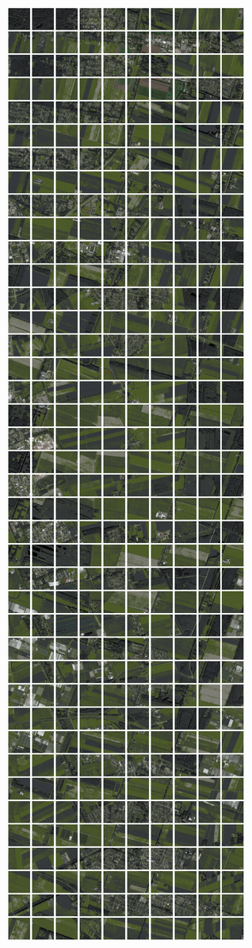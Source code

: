<html>
<div>
<img src="https://github.com/HakkaTjakka/NL_TILE_MAP/blob/main/18/650/-1054/r.6500.-10540.png" height="44" width="44">
<img src="https://github.com/HakkaTjakka/NL_TILE_MAP/blob/main/18/650/-1054/r.6501.-10540.png" height="44" width="44">
<img src="https://github.com/HakkaTjakka/NL_TILE_MAP/blob/main/18/650/-1054/r.6502.-10540.png" height="44" width="44">
<img src="https://github.com/HakkaTjakka/NL_TILE_MAP/blob/main/18/650/-1054/r.6503.-10540.png" height="44" width="44">
<img src="https://github.com/HakkaTjakka/NL_TILE_MAP/blob/main/18/650/-1054/r.6504.-10540.png" height="44" width="44">
<img src="https://github.com/HakkaTjakka/NL_TILE_MAP/blob/main/18/650/-1054/r.6505.-10540.png" height="44" width="44">
<img src="https://github.com/HakkaTjakka/NL_TILE_MAP/blob/main/18/650/-1054/r.6506.-10540.png" height="44" width="44">
<img src="https://github.com/HakkaTjakka/NL_TILE_MAP/blob/main/18/650/-1054/r.6507.-10540.png" height="44" width="44">
<img src="https://github.com/HakkaTjakka/NL_TILE_MAP/blob/main/18/650/-1054/r.6508.-10540.png" height="44" width="44">
<img src="https://github.com/HakkaTjakka/NL_TILE_MAP/blob/main/18/650/-1054/r.6509.-10540.png" height="44" width="44">
<img src="https://github.com/HakkaTjakka/NL_TILE_MAP/blob/main/18/651/-1054/r.6510.-10540.png" height="44" width="44">
<img src="https://github.com/HakkaTjakka/NL_TILE_MAP/blob/main/18/651/-1054/r.6511.-10540.png" height="44" width="44">
<img src="https://github.com/HakkaTjakka/NL_TILE_MAP/blob/main/18/651/-1054/r.6512.-10540.png" height="44" width="44">
<img src="https://github.com/HakkaTjakka/NL_TILE_MAP/blob/main/18/651/-1054/r.6513.-10540.png" height="44" width="44">
<img src="https://github.com/HakkaTjakka/NL_TILE_MAP/blob/main/18/651/-1054/r.6514.-10540.png" height="44" width="44">
<img src="https://github.com/HakkaTjakka/NL_TILE_MAP/blob/main/18/651/-1054/r.6515.-10540.png" height="44" width="44">
<img src="https://github.com/HakkaTjakka/NL_TILE_MAP/blob/main/18/651/-1054/r.6516.-10540.png" height="44" width="44">
<img src="https://github.com/HakkaTjakka/NL_TILE_MAP/blob/main/18/651/-1054/r.6517.-10540.png" height="44" width="44">
<img src="https://github.com/HakkaTjakka/NL_TILE_MAP/blob/main/18/651/-1054/r.6518.-10540.png" height="44" width="44">
<img src="https://github.com/HakkaTjakka/NL_TILE_MAP/blob/main/18/651/-1054/r.6519.-10540.png" height="44" width="44">
<br>
<img src="https://github.com/HakkaTjakka/NL_TILE_MAP/blob/main/18/650/-1054/r.6500.-10539.png" height="44" width="44">
<img src="https://github.com/HakkaTjakka/NL_TILE_MAP/blob/main/18/650/-1054/r.6501.-10539.png" height="44" width="44">
<img src="https://github.com/HakkaTjakka/NL_TILE_MAP/blob/main/18/650/-1054/r.6502.-10539.png" height="44" width="44">
<img src="https://github.com/HakkaTjakka/NL_TILE_MAP/blob/main/18/650/-1054/r.6503.-10539.png" height="44" width="44">
<img src="https://github.com/HakkaTjakka/NL_TILE_MAP/blob/main/18/650/-1054/r.6504.-10539.png" height="44" width="44">
<img src="https://github.com/HakkaTjakka/NL_TILE_MAP/blob/main/18/650/-1054/r.6505.-10539.png" height="44" width="44">
<img src="https://github.com/HakkaTjakka/NL_TILE_MAP/blob/main/18/650/-1054/r.6506.-10539.png" height="44" width="44">
<img src="https://github.com/HakkaTjakka/NL_TILE_MAP/blob/main/18/650/-1054/r.6507.-10539.png" height="44" width="44">
<img src="https://github.com/HakkaTjakka/NL_TILE_MAP/blob/main/18/650/-1054/r.6508.-10539.png" height="44" width="44">
<img src="https://github.com/HakkaTjakka/NL_TILE_MAP/blob/main/18/650/-1054/r.6509.-10539.png" height="44" width="44">
<img src="https://github.com/HakkaTjakka/NL_TILE_MAP/blob/main/18/651/-1054/r.6510.-10539.png" height="44" width="44">
<img src="https://github.com/HakkaTjakka/NL_TILE_MAP/blob/main/18/651/-1054/r.6511.-10539.png" height="44" width="44">
<img src="https://github.com/HakkaTjakka/NL_TILE_MAP/blob/main/18/651/-1054/r.6512.-10539.png" height="44" width="44">
<img src="https://github.com/HakkaTjakka/NL_TILE_MAP/blob/main/18/651/-1054/r.6513.-10539.png" height="44" width="44">
<img src="https://github.com/HakkaTjakka/NL_TILE_MAP/blob/main/18/651/-1054/r.6514.-10539.png" height="44" width="44">
<img src="https://github.com/HakkaTjakka/NL_TILE_MAP/blob/main/18/651/-1054/r.6515.-10539.png" height="44" width="44">
<img src="https://github.com/HakkaTjakka/NL_TILE_MAP/blob/main/18/651/-1054/r.6516.-10539.png" height="44" width="44">
<img src="https://github.com/HakkaTjakka/NL_TILE_MAP/blob/main/18/651/-1054/r.6517.-10539.png" height="44" width="44">
<img src="https://github.com/HakkaTjakka/NL_TILE_MAP/blob/main/18/651/-1054/r.6518.-10539.png" height="44" width="44">
<img src="https://github.com/HakkaTjakka/NL_TILE_MAP/blob/main/18/651/-1054/r.6519.-10539.png" height="44" width="44">
<br>
<img src="https://github.com/HakkaTjakka/NL_TILE_MAP/blob/main/18/650/-1054/r.6500.-10538.png" height="44" width="44">
<img src="https://github.com/HakkaTjakka/NL_TILE_MAP/blob/main/18/650/-1054/r.6501.-10538.png" height="44" width="44">
<img src="https://github.com/HakkaTjakka/NL_TILE_MAP/blob/main/18/650/-1054/r.6502.-10538.png" height="44" width="44">
<img src="https://github.com/HakkaTjakka/NL_TILE_MAP/blob/main/18/650/-1054/r.6503.-10538.png" height="44" width="44">
<img src="https://github.com/HakkaTjakka/NL_TILE_MAP/blob/main/18/650/-1054/r.6504.-10538.png" height="44" width="44">
<img src="https://github.com/HakkaTjakka/NL_TILE_MAP/blob/main/18/650/-1054/r.6505.-10538.png" height="44" width="44">
<img src="https://github.com/HakkaTjakka/NL_TILE_MAP/blob/main/18/650/-1054/r.6506.-10538.png" height="44" width="44">
<img src="https://github.com/HakkaTjakka/NL_TILE_MAP/blob/main/18/650/-1054/r.6507.-10538.png" height="44" width="44">
<img src="https://github.com/HakkaTjakka/NL_TILE_MAP/blob/main/18/650/-1054/r.6508.-10538.png" height="44" width="44">
<img src="https://github.com/HakkaTjakka/NL_TILE_MAP/blob/main/18/650/-1054/r.6509.-10538.png" height="44" width="44">
<img src="https://github.com/HakkaTjakka/NL_TILE_MAP/blob/main/18/651/-1054/r.6510.-10538.png" height="44" width="44">
<img src="https://github.com/HakkaTjakka/NL_TILE_MAP/blob/main/18/651/-1054/r.6511.-10538.png" height="44" width="44">
<img src="https://github.com/HakkaTjakka/NL_TILE_MAP/blob/main/18/651/-1054/r.6512.-10538.png" height="44" width="44">
<img src="https://github.com/HakkaTjakka/NL_TILE_MAP/blob/main/18/651/-1054/r.6513.-10538.png" height="44" width="44">
<img src="https://github.com/HakkaTjakka/NL_TILE_MAP/blob/main/18/651/-1054/r.6514.-10538.png" height="44" width="44">
<img src="https://github.com/HakkaTjakka/NL_TILE_MAP/blob/main/18/651/-1054/r.6515.-10538.png" height="44" width="44">
<img src="https://github.com/HakkaTjakka/NL_TILE_MAP/blob/main/18/651/-1054/r.6516.-10538.png" height="44" width="44">
<img src="https://github.com/HakkaTjakka/NL_TILE_MAP/blob/main/18/651/-1054/r.6517.-10538.png" height="44" width="44">
<img src="https://github.com/HakkaTjakka/NL_TILE_MAP/blob/main/18/651/-1054/r.6518.-10538.png" height="44" width="44">
<img src="https://github.com/HakkaTjakka/NL_TILE_MAP/blob/main/18/651/-1054/r.6519.-10538.png" height="44" width="44">
<br>
<img src="https://github.com/HakkaTjakka/NL_TILE_MAP/blob/main/18/650/-1054/r.6500.-10537.png" height="44" width="44">
<img src="https://github.com/HakkaTjakka/NL_TILE_MAP/blob/main/18/650/-1054/r.6501.-10537.png" height="44" width="44">
<img src="https://github.com/HakkaTjakka/NL_TILE_MAP/blob/main/18/650/-1054/r.6502.-10537.png" height="44" width="44">
<img src="https://github.com/HakkaTjakka/NL_TILE_MAP/blob/main/18/650/-1054/r.6503.-10537.png" height="44" width="44">
<img src="https://github.com/HakkaTjakka/NL_TILE_MAP/blob/main/18/650/-1054/r.6504.-10537.png" height="44" width="44">
<img src="https://github.com/HakkaTjakka/NL_TILE_MAP/blob/main/18/650/-1054/r.6505.-10537.png" height="44" width="44">
<img src="https://github.com/HakkaTjakka/NL_TILE_MAP/blob/main/18/650/-1054/r.6506.-10537.png" height="44" width="44">
<img src="https://github.com/HakkaTjakka/NL_TILE_MAP/blob/main/18/650/-1054/r.6507.-10537.png" height="44" width="44">
<img src="https://github.com/HakkaTjakka/NL_TILE_MAP/blob/main/18/650/-1054/r.6508.-10537.png" height="44" width="44">
<img src="https://github.com/HakkaTjakka/NL_TILE_MAP/blob/main/18/650/-1054/r.6509.-10537.png" height="44" width="44">
<img src="https://github.com/HakkaTjakka/NL_TILE_MAP/blob/main/18/651/-1054/r.6510.-10537.png" height="44" width="44">
<img src="https://github.com/HakkaTjakka/NL_TILE_MAP/blob/main/18/651/-1054/r.6511.-10537.png" height="44" width="44">
<img src="https://github.com/HakkaTjakka/NL_TILE_MAP/blob/main/18/651/-1054/r.6512.-10537.png" height="44" width="44">
<img src="https://github.com/HakkaTjakka/NL_TILE_MAP/blob/main/18/651/-1054/r.6513.-10537.png" height="44" width="44">
<img src="https://github.com/HakkaTjakka/NL_TILE_MAP/blob/main/18/651/-1054/r.6514.-10537.png" height="44" width="44">
<img src="https://github.com/HakkaTjakka/NL_TILE_MAP/blob/main/18/651/-1054/r.6515.-10537.png" height="44" width="44">
<img src="https://github.com/HakkaTjakka/NL_TILE_MAP/blob/main/18/651/-1054/r.6516.-10537.png" height="44" width="44">
<img src="https://github.com/HakkaTjakka/NL_TILE_MAP/blob/main/18/651/-1054/r.6517.-10537.png" height="44" width="44">
<img src="https://github.com/HakkaTjakka/NL_TILE_MAP/blob/main/18/651/-1054/r.6518.-10537.png" height="44" width="44">
<img src="https://github.com/HakkaTjakka/NL_TILE_MAP/blob/main/18/651/-1054/r.6519.-10537.png" height="44" width="44">
<br>
<img src="https://github.com/HakkaTjakka/NL_TILE_MAP/blob/main/18/650/-1054/r.6500.-10536.png" height="44" width="44">
<img src="https://github.com/HakkaTjakka/NL_TILE_MAP/blob/main/18/650/-1054/r.6501.-10536.png" height="44" width="44">
<img src="https://github.com/HakkaTjakka/NL_TILE_MAP/blob/main/18/650/-1054/r.6502.-10536.png" height="44" width="44">
<img src="https://github.com/HakkaTjakka/NL_TILE_MAP/blob/main/18/650/-1054/r.6503.-10536.png" height="44" width="44">
<img src="https://github.com/HakkaTjakka/NL_TILE_MAP/blob/main/18/650/-1054/r.6504.-10536.png" height="44" width="44">
<img src="https://github.com/HakkaTjakka/NL_TILE_MAP/blob/main/18/650/-1054/r.6505.-10536.png" height="44" width="44">
<img src="https://github.com/HakkaTjakka/NL_TILE_MAP/blob/main/18/650/-1054/r.6506.-10536.png" height="44" width="44">
<img src="https://github.com/HakkaTjakka/NL_TILE_MAP/blob/main/18/650/-1054/r.6507.-10536.png" height="44" width="44">
<img src="https://github.com/HakkaTjakka/NL_TILE_MAP/blob/main/18/650/-1054/r.6508.-10536.png" height="44" width="44">
<img src="https://github.com/HakkaTjakka/NL_TILE_MAP/blob/main/18/650/-1054/r.6509.-10536.png" height="44" width="44">
<img src="https://github.com/HakkaTjakka/NL_TILE_MAP/blob/main/18/651/-1054/r.6510.-10536.png" height="44" width="44">
<img src="https://github.com/HakkaTjakka/NL_TILE_MAP/blob/main/18/651/-1054/r.6511.-10536.png" height="44" width="44">
<img src="https://github.com/HakkaTjakka/NL_TILE_MAP/blob/main/18/651/-1054/r.6512.-10536.png" height="44" width="44">
<img src="https://github.com/HakkaTjakka/NL_TILE_MAP/blob/main/18/651/-1054/r.6513.-10536.png" height="44" width="44">
<img src="https://github.com/HakkaTjakka/NL_TILE_MAP/blob/main/18/651/-1054/r.6514.-10536.png" height="44" width="44">
<img src="https://github.com/HakkaTjakka/NL_TILE_MAP/blob/main/18/651/-1054/r.6515.-10536.png" height="44" width="44">
<img src="https://github.com/HakkaTjakka/NL_TILE_MAP/blob/main/18/651/-1054/r.6516.-10536.png" height="44" width="44">
<img src="https://github.com/HakkaTjakka/NL_TILE_MAP/blob/main/18/651/-1054/r.6517.-10536.png" height="44" width="44">
<img src="https://github.com/HakkaTjakka/NL_TILE_MAP/blob/main/18/651/-1054/r.6518.-10536.png" height="44" width="44">
<img src="https://github.com/HakkaTjakka/NL_TILE_MAP/blob/main/18/651/-1054/r.6519.-10536.png" height="44" width="44">
<br>
<img src="https://github.com/HakkaTjakka/NL_TILE_MAP/blob/main/18/650/-1054/r.6500.-10535.png" height="44" width="44">
<img src="https://github.com/HakkaTjakka/NL_TILE_MAP/blob/main/18/650/-1054/r.6501.-10535.png" height="44" width="44">
<img src="https://github.com/HakkaTjakka/NL_TILE_MAP/blob/main/18/650/-1054/r.6502.-10535.png" height="44" width="44">
<img src="https://github.com/HakkaTjakka/NL_TILE_MAP/blob/main/18/650/-1054/r.6503.-10535.png" height="44" width="44">
<img src="https://github.com/HakkaTjakka/NL_TILE_MAP/blob/main/18/650/-1054/r.6504.-10535.png" height="44" width="44">
<img src="https://github.com/HakkaTjakka/NL_TILE_MAP/blob/main/18/650/-1054/r.6505.-10535.png" height="44" width="44">
<img src="https://github.com/HakkaTjakka/NL_TILE_MAP/blob/main/18/650/-1054/r.6506.-10535.png" height="44" width="44">
<img src="https://github.com/HakkaTjakka/NL_TILE_MAP/blob/main/18/650/-1054/r.6507.-10535.png" height="44" width="44">
<img src="https://github.com/HakkaTjakka/NL_TILE_MAP/blob/main/18/650/-1054/r.6508.-10535.png" height="44" width="44">
<img src="https://github.com/HakkaTjakka/NL_TILE_MAP/blob/main/18/650/-1054/r.6509.-10535.png" height="44" width="44">
<img src="https://github.com/HakkaTjakka/NL_TILE_MAP/blob/main/18/651/-1054/r.6510.-10535.png" height="44" width="44">
<img src="https://github.com/HakkaTjakka/NL_TILE_MAP/blob/main/18/651/-1054/r.6511.-10535.png" height="44" width="44">
<img src="https://github.com/HakkaTjakka/NL_TILE_MAP/blob/main/18/651/-1054/r.6512.-10535.png" height="44" width="44">
<img src="https://github.com/HakkaTjakka/NL_TILE_MAP/blob/main/18/651/-1054/r.6513.-10535.png" height="44" width="44">
<img src="https://github.com/HakkaTjakka/NL_TILE_MAP/blob/main/18/651/-1054/r.6514.-10535.png" height="44" width="44">
<img src="https://github.com/HakkaTjakka/NL_TILE_MAP/blob/main/18/651/-1054/r.6515.-10535.png" height="44" width="44">
<img src="https://github.com/HakkaTjakka/NL_TILE_MAP/blob/main/18/651/-1054/r.6516.-10535.png" height="44" width="44">
<img src="https://github.com/HakkaTjakka/NL_TILE_MAP/blob/main/18/651/-1054/r.6517.-10535.png" height="44" width="44">
<img src="https://github.com/HakkaTjakka/NL_TILE_MAP/blob/main/18/651/-1054/r.6518.-10535.png" height="44" width="44">
<img src="https://github.com/HakkaTjakka/NL_TILE_MAP/blob/main/18/651/-1054/r.6519.-10535.png" height="44" width="44">
<br>
<img src="https://github.com/HakkaTjakka/NL_TILE_MAP/blob/main/18/650/-1054/r.6500.-10534.png" height="44" width="44">
<img src="https://github.com/HakkaTjakka/NL_TILE_MAP/blob/main/18/650/-1054/r.6501.-10534.png" height="44" width="44">
<img src="https://github.com/HakkaTjakka/NL_TILE_MAP/blob/main/18/650/-1054/r.6502.-10534.png" height="44" width="44">
<img src="https://github.com/HakkaTjakka/NL_TILE_MAP/blob/main/18/650/-1054/r.6503.-10534.png" height="44" width="44">
<img src="https://github.com/HakkaTjakka/NL_TILE_MAP/blob/main/18/650/-1054/r.6504.-10534.png" height="44" width="44">
<img src="https://github.com/HakkaTjakka/NL_TILE_MAP/blob/main/18/650/-1054/r.6505.-10534.png" height="44" width="44">
<img src="https://github.com/HakkaTjakka/NL_TILE_MAP/blob/main/18/650/-1054/r.6506.-10534.png" height="44" width="44">
<img src="https://github.com/HakkaTjakka/NL_TILE_MAP/blob/main/18/650/-1054/r.6507.-10534.png" height="44" width="44">
<img src="https://github.com/HakkaTjakka/NL_TILE_MAP/blob/main/18/650/-1054/r.6508.-10534.png" height="44" width="44">
<img src="https://github.com/HakkaTjakka/NL_TILE_MAP/blob/main/18/650/-1054/r.6509.-10534.png" height="44" width="44">
<img src="https://github.com/HakkaTjakka/NL_TILE_MAP/blob/main/18/651/-1054/r.6510.-10534.png" height="44" width="44">
<img src="https://github.com/HakkaTjakka/NL_TILE_MAP/blob/main/18/651/-1054/r.6511.-10534.png" height="44" width="44">
<img src="https://github.com/HakkaTjakka/NL_TILE_MAP/blob/main/18/651/-1054/r.6512.-10534.png" height="44" width="44">
<img src="https://github.com/HakkaTjakka/NL_TILE_MAP/blob/main/18/651/-1054/r.6513.-10534.png" height="44" width="44">
<img src="https://github.com/HakkaTjakka/NL_TILE_MAP/blob/main/18/651/-1054/r.6514.-10534.png" height="44" width="44">
<img src="https://github.com/HakkaTjakka/NL_TILE_MAP/blob/main/18/651/-1054/r.6515.-10534.png" height="44" width="44">
<img src="https://github.com/HakkaTjakka/NL_TILE_MAP/blob/main/18/651/-1054/r.6516.-10534.png" height="44" width="44">
<img src="https://github.com/HakkaTjakka/NL_TILE_MAP/blob/main/18/651/-1054/r.6517.-10534.png" height="44" width="44">
<img src="https://github.com/HakkaTjakka/NL_TILE_MAP/blob/main/18/651/-1054/r.6518.-10534.png" height="44" width="44">
<img src="https://github.com/HakkaTjakka/NL_TILE_MAP/blob/main/18/651/-1054/r.6519.-10534.png" height="44" width="44">
<br>
<img src="https://github.com/HakkaTjakka/NL_TILE_MAP/blob/main/18/650/-1054/r.6500.-10533.png" height="44" width="44">
<img src="https://github.com/HakkaTjakka/NL_TILE_MAP/blob/main/18/650/-1054/r.6501.-10533.png" height="44" width="44">
<img src="https://github.com/HakkaTjakka/NL_TILE_MAP/blob/main/18/650/-1054/r.6502.-10533.png" height="44" width="44">
<img src="https://github.com/HakkaTjakka/NL_TILE_MAP/blob/main/18/650/-1054/r.6503.-10533.png" height="44" width="44">
<img src="https://github.com/HakkaTjakka/NL_TILE_MAP/blob/main/18/650/-1054/r.6504.-10533.png" height="44" width="44">
<img src="https://github.com/HakkaTjakka/NL_TILE_MAP/blob/main/18/650/-1054/r.6505.-10533.png" height="44" width="44">
<img src="https://github.com/HakkaTjakka/NL_TILE_MAP/blob/main/18/650/-1054/r.6506.-10533.png" height="44" width="44">
<img src="https://github.com/HakkaTjakka/NL_TILE_MAP/blob/main/18/650/-1054/r.6507.-10533.png" height="44" width="44">
<img src="https://github.com/HakkaTjakka/NL_TILE_MAP/blob/main/18/650/-1054/r.6508.-10533.png" height="44" width="44">
<img src="https://github.com/HakkaTjakka/NL_TILE_MAP/blob/main/18/650/-1054/r.6509.-10533.png" height="44" width="44">
<img src="https://github.com/HakkaTjakka/NL_TILE_MAP/blob/main/18/651/-1054/r.6510.-10533.png" height="44" width="44">
<img src="https://github.com/HakkaTjakka/NL_TILE_MAP/blob/main/18/651/-1054/r.6511.-10533.png" height="44" width="44">
<img src="https://github.com/HakkaTjakka/NL_TILE_MAP/blob/main/18/651/-1054/r.6512.-10533.png" height="44" width="44">
<img src="https://github.com/HakkaTjakka/NL_TILE_MAP/blob/main/18/651/-1054/r.6513.-10533.png" height="44" width="44">
<img src="https://github.com/HakkaTjakka/NL_TILE_MAP/blob/main/18/651/-1054/r.6514.-10533.png" height="44" width="44">
<img src="https://github.com/HakkaTjakka/NL_TILE_MAP/blob/main/18/651/-1054/r.6515.-10533.png" height="44" width="44">
<img src="https://github.com/HakkaTjakka/NL_TILE_MAP/blob/main/18/651/-1054/r.6516.-10533.png" height="44" width="44">
<img src="https://github.com/HakkaTjakka/NL_TILE_MAP/blob/main/18/651/-1054/r.6517.-10533.png" height="44" width="44">
<img src="https://github.com/HakkaTjakka/NL_TILE_MAP/blob/main/18/651/-1054/r.6518.-10533.png" height="44" width="44">
<img src="https://github.com/HakkaTjakka/NL_TILE_MAP/blob/main/18/651/-1054/r.6519.-10533.png" height="44" width="44">
<br>
<img src="https://github.com/HakkaTjakka/NL_TILE_MAP/blob/main/18/650/-1054/r.6500.-10532.png" height="44" width="44">
<img src="https://github.com/HakkaTjakka/NL_TILE_MAP/blob/main/18/650/-1054/r.6501.-10532.png" height="44" width="44">
<img src="https://github.com/HakkaTjakka/NL_TILE_MAP/blob/main/18/650/-1054/r.6502.-10532.png" height="44" width="44">
<img src="https://github.com/HakkaTjakka/NL_TILE_MAP/blob/main/18/650/-1054/r.6503.-10532.png" height="44" width="44">
<img src="https://github.com/HakkaTjakka/NL_TILE_MAP/blob/main/18/650/-1054/r.6504.-10532.png" height="44" width="44">
<img src="https://github.com/HakkaTjakka/NL_TILE_MAP/blob/main/18/650/-1054/r.6505.-10532.png" height="44" width="44">
<img src="https://github.com/HakkaTjakka/NL_TILE_MAP/blob/main/18/650/-1054/r.6506.-10532.png" height="44" width="44">
<img src="https://github.com/HakkaTjakka/NL_TILE_MAP/blob/main/18/650/-1054/r.6507.-10532.png" height="44" width="44">
<img src="https://github.com/HakkaTjakka/NL_TILE_MAP/blob/main/18/650/-1054/r.6508.-10532.png" height="44" width="44">
<img src="https://github.com/HakkaTjakka/NL_TILE_MAP/blob/main/18/650/-1054/r.6509.-10532.png" height="44" width="44">
<img src="https://github.com/HakkaTjakka/NL_TILE_MAP/blob/main/18/651/-1054/r.6510.-10532.png" height="44" width="44">
<img src="https://github.com/HakkaTjakka/NL_TILE_MAP/blob/main/18/651/-1054/r.6511.-10532.png" height="44" width="44">
<img src="https://github.com/HakkaTjakka/NL_TILE_MAP/blob/main/18/651/-1054/r.6512.-10532.png" height="44" width="44">
<img src="https://github.com/HakkaTjakka/NL_TILE_MAP/blob/main/18/651/-1054/r.6513.-10532.png" height="44" width="44">
<img src="https://github.com/HakkaTjakka/NL_TILE_MAP/blob/main/18/651/-1054/r.6514.-10532.png" height="44" width="44">
<img src="https://github.com/HakkaTjakka/NL_TILE_MAP/blob/main/18/651/-1054/r.6515.-10532.png" height="44" width="44">
<img src="https://github.com/HakkaTjakka/NL_TILE_MAP/blob/main/18/651/-1054/r.6516.-10532.png" height="44" width="44">
<img src="https://github.com/HakkaTjakka/NL_TILE_MAP/blob/main/18/651/-1054/r.6517.-10532.png" height="44" width="44">
<img src="https://github.com/HakkaTjakka/NL_TILE_MAP/blob/main/18/651/-1054/r.6518.-10532.png" height="44" width="44">
<img src="https://github.com/HakkaTjakka/NL_TILE_MAP/blob/main/18/651/-1054/r.6519.-10532.png" height="44" width="44">
<br>
<img src="https://github.com/HakkaTjakka/NL_TILE_MAP/blob/main/18/650/-1054/r.6500.-10531.png" height="44" width="44">
<img src="https://github.com/HakkaTjakka/NL_TILE_MAP/blob/main/18/650/-1054/r.6501.-10531.png" height="44" width="44">
<img src="https://github.com/HakkaTjakka/NL_TILE_MAP/blob/main/18/650/-1054/r.6502.-10531.png" height="44" width="44">
<img src="https://github.com/HakkaTjakka/NL_TILE_MAP/blob/main/18/650/-1054/r.6503.-10531.png" height="44" width="44">
<img src="https://github.com/HakkaTjakka/NL_TILE_MAP/blob/main/18/650/-1054/r.6504.-10531.png" height="44" width="44">
<img src="https://github.com/HakkaTjakka/NL_TILE_MAP/blob/main/18/650/-1054/r.6505.-10531.png" height="44" width="44">
<img src="https://github.com/HakkaTjakka/NL_TILE_MAP/blob/main/18/650/-1054/r.6506.-10531.png" height="44" width="44">
<img src="https://github.com/HakkaTjakka/NL_TILE_MAP/blob/main/18/650/-1054/r.6507.-10531.png" height="44" width="44">
<img src="https://github.com/HakkaTjakka/NL_TILE_MAP/blob/main/18/650/-1054/r.6508.-10531.png" height="44" width="44">
<img src="https://github.com/HakkaTjakka/NL_TILE_MAP/blob/main/18/650/-1054/r.6509.-10531.png" height="44" width="44">
<img src="https://github.com/HakkaTjakka/NL_TILE_MAP/blob/main/18/651/-1054/r.6510.-10531.png" height="44" width="44">
<img src="https://github.com/HakkaTjakka/NL_TILE_MAP/blob/main/18/651/-1054/r.6511.-10531.png" height="44" width="44">
<img src="https://github.com/HakkaTjakka/NL_TILE_MAP/blob/main/18/651/-1054/r.6512.-10531.png" height="44" width="44">
<img src="https://github.com/HakkaTjakka/NL_TILE_MAP/blob/main/18/651/-1054/r.6513.-10531.png" height="44" width="44">
<img src="https://github.com/HakkaTjakka/NL_TILE_MAP/blob/main/18/651/-1054/r.6514.-10531.png" height="44" width="44">
<img src="https://github.com/HakkaTjakka/NL_TILE_MAP/blob/main/18/651/-1054/r.6515.-10531.png" height="44" width="44">
<img src="https://github.com/HakkaTjakka/NL_TILE_MAP/blob/main/18/651/-1054/r.6516.-10531.png" height="44" width="44">
<img src="https://github.com/HakkaTjakka/NL_TILE_MAP/blob/main/18/651/-1054/r.6517.-10531.png" height="44" width="44">
<img src="https://github.com/HakkaTjakka/NL_TILE_MAP/blob/main/18/651/-1054/r.6518.-10531.png" height="44" width="44">
<img src="https://github.com/HakkaTjakka/NL_TILE_MAP/blob/main/18/651/-1054/r.6519.-10531.png" height="44" width="44">
<br>
<img src="https://github.com/HakkaTjakka/NL_TILE_MAP/blob/main/18/650/-1053/r.6500.-10530.png" height="44" width="44">
<img src="https://github.com/HakkaTjakka/NL_TILE_MAP/blob/main/18/650/-1053/r.6501.-10530.png" height="44" width="44">
<img src="https://github.com/HakkaTjakka/NL_TILE_MAP/blob/main/18/650/-1053/r.6502.-10530.png" height="44" width="44">
<img src="https://github.com/HakkaTjakka/NL_TILE_MAP/blob/main/18/650/-1053/r.6503.-10530.png" height="44" width="44">
<img src="https://github.com/HakkaTjakka/NL_TILE_MAP/blob/main/18/650/-1053/r.6504.-10530.png" height="44" width="44">
<img src="https://github.com/HakkaTjakka/NL_TILE_MAP/blob/main/18/650/-1053/r.6505.-10530.png" height="44" width="44">
<img src="https://github.com/HakkaTjakka/NL_TILE_MAP/blob/main/18/650/-1053/r.6506.-10530.png" height="44" width="44">
<img src="https://github.com/HakkaTjakka/NL_TILE_MAP/blob/main/18/650/-1053/r.6507.-10530.png" height="44" width="44">
<img src="https://github.com/HakkaTjakka/NL_TILE_MAP/blob/main/18/650/-1053/r.6508.-10530.png" height="44" width="44">
<img src="https://github.com/HakkaTjakka/NL_TILE_MAP/blob/main/18/650/-1053/r.6509.-10530.png" height="44" width="44">
<img src="https://github.com/HakkaTjakka/NL_TILE_MAP/blob/main/18/651/-1053/r.6510.-10530.png" height="44" width="44">
<img src="https://github.com/HakkaTjakka/NL_TILE_MAP/blob/main/18/651/-1053/r.6511.-10530.png" height="44" width="44">
<img src="https://github.com/HakkaTjakka/NL_TILE_MAP/blob/main/18/651/-1053/r.6512.-10530.png" height="44" width="44">
<img src="https://github.com/HakkaTjakka/NL_TILE_MAP/blob/main/18/651/-1053/r.6513.-10530.png" height="44" width="44">
<img src="https://github.com/HakkaTjakka/NL_TILE_MAP/blob/main/18/651/-1053/r.6514.-10530.png" height="44" width="44">
<img src="https://github.com/HakkaTjakka/NL_TILE_MAP/blob/main/18/651/-1053/r.6515.-10530.png" height="44" width="44">
<img src="https://github.com/HakkaTjakka/NL_TILE_MAP/blob/main/18/651/-1053/r.6516.-10530.png" height="44" width="44">
<img src="https://github.com/HakkaTjakka/NL_TILE_MAP/blob/main/18/651/-1053/r.6517.-10530.png" height="44" width="44">
<img src="https://github.com/HakkaTjakka/NL_TILE_MAP/blob/main/18/651/-1053/r.6518.-10530.png" height="44" width="44">
<img src="https://github.com/HakkaTjakka/NL_TILE_MAP/blob/main/18/651/-1053/r.6519.-10530.png" height="44" width="44">
<br>
<img src="https://github.com/HakkaTjakka/NL_TILE_MAP/blob/main/18/650/-1053/r.6500.-10529.png" height="44" width="44">
<img src="https://github.com/HakkaTjakka/NL_TILE_MAP/blob/main/18/650/-1053/r.6501.-10529.png" height="44" width="44">
<img src="https://github.com/HakkaTjakka/NL_TILE_MAP/blob/main/18/650/-1053/r.6502.-10529.png" height="44" width="44">
<img src="https://github.com/HakkaTjakka/NL_TILE_MAP/blob/main/18/650/-1053/r.6503.-10529.png" height="44" width="44">
<img src="https://github.com/HakkaTjakka/NL_TILE_MAP/blob/main/18/650/-1053/r.6504.-10529.png" height="44" width="44">
<img src="https://github.com/HakkaTjakka/NL_TILE_MAP/blob/main/18/650/-1053/r.6505.-10529.png" height="44" width="44">
<img src="https://github.com/HakkaTjakka/NL_TILE_MAP/blob/main/18/650/-1053/r.6506.-10529.png" height="44" width="44">
<img src="https://github.com/HakkaTjakka/NL_TILE_MAP/blob/main/18/650/-1053/r.6507.-10529.png" height="44" width="44">
<img src="https://github.com/HakkaTjakka/NL_TILE_MAP/blob/main/18/650/-1053/r.6508.-10529.png" height="44" width="44">
<img src="https://github.com/HakkaTjakka/NL_TILE_MAP/blob/main/18/650/-1053/r.6509.-10529.png" height="44" width="44">
<img src="https://github.com/HakkaTjakka/NL_TILE_MAP/blob/main/18/651/-1053/r.6510.-10529.png" height="44" width="44">
<img src="https://github.com/HakkaTjakka/NL_TILE_MAP/blob/main/18/651/-1053/r.6511.-10529.png" height="44" width="44">
<img src="https://github.com/HakkaTjakka/NL_TILE_MAP/blob/main/18/651/-1053/r.6512.-10529.png" height="44" width="44">
<img src="https://github.com/HakkaTjakka/NL_TILE_MAP/blob/main/18/651/-1053/r.6513.-10529.png" height="44" width="44">
<img src="https://github.com/HakkaTjakka/NL_TILE_MAP/blob/main/18/651/-1053/r.6514.-10529.png" height="44" width="44">
<img src="https://github.com/HakkaTjakka/NL_TILE_MAP/blob/main/18/651/-1053/r.6515.-10529.png" height="44" width="44">
<img src="https://github.com/HakkaTjakka/NL_TILE_MAP/blob/main/18/651/-1053/r.6516.-10529.png" height="44" width="44">
<img src="https://github.com/HakkaTjakka/NL_TILE_MAP/blob/main/18/651/-1053/r.6517.-10529.png" height="44" width="44">
<img src="https://github.com/HakkaTjakka/NL_TILE_MAP/blob/main/18/651/-1053/r.6518.-10529.png" height="44" width="44">
<img src="https://github.com/HakkaTjakka/NL_TILE_MAP/blob/main/18/651/-1053/r.6519.-10529.png" height="44" width="44">
<br>
<img src="https://github.com/HakkaTjakka/NL_TILE_MAP/blob/main/18/650/-1053/r.6500.-10528.png" height="44" width="44">
<img src="https://github.com/HakkaTjakka/NL_TILE_MAP/blob/main/18/650/-1053/r.6501.-10528.png" height="44" width="44">
<img src="https://github.com/HakkaTjakka/NL_TILE_MAP/blob/main/18/650/-1053/r.6502.-10528.png" height="44" width="44">
<img src="https://github.com/HakkaTjakka/NL_TILE_MAP/blob/main/18/650/-1053/r.6503.-10528.png" height="44" width="44">
<img src="https://github.com/HakkaTjakka/NL_TILE_MAP/blob/main/18/650/-1053/r.6504.-10528.png" height="44" width="44">
<img src="https://github.com/HakkaTjakka/NL_TILE_MAP/blob/main/18/650/-1053/r.6505.-10528.png" height="44" width="44">
<img src="https://github.com/HakkaTjakka/NL_TILE_MAP/blob/main/18/650/-1053/r.6506.-10528.png" height="44" width="44">
<img src="https://github.com/HakkaTjakka/NL_TILE_MAP/blob/main/18/650/-1053/r.6507.-10528.png" height="44" width="44">
<img src="https://github.com/HakkaTjakka/NL_TILE_MAP/blob/main/18/650/-1053/r.6508.-10528.png" height="44" width="44">
<img src="https://github.com/HakkaTjakka/NL_TILE_MAP/blob/main/18/650/-1053/r.6509.-10528.png" height="44" width="44">
<img src="https://github.com/HakkaTjakka/NL_TILE_MAP/blob/main/18/651/-1053/r.6510.-10528.png" height="44" width="44">
<img src="https://github.com/HakkaTjakka/NL_TILE_MAP/blob/main/18/651/-1053/r.6511.-10528.png" height="44" width="44">
<img src="https://github.com/HakkaTjakka/NL_TILE_MAP/blob/main/18/651/-1053/r.6512.-10528.png" height="44" width="44">
<img src="https://github.com/HakkaTjakka/NL_TILE_MAP/blob/main/18/651/-1053/r.6513.-10528.png" height="44" width="44">
<img src="https://github.com/HakkaTjakka/NL_TILE_MAP/blob/main/18/651/-1053/r.6514.-10528.png" height="44" width="44">
<img src="https://github.com/HakkaTjakka/NL_TILE_MAP/blob/main/18/651/-1053/r.6515.-10528.png" height="44" width="44">
<img src="https://github.com/HakkaTjakka/NL_TILE_MAP/blob/main/18/651/-1053/r.6516.-10528.png" height="44" width="44">
<img src="https://github.com/HakkaTjakka/NL_TILE_MAP/blob/main/18/651/-1053/r.6517.-10528.png" height="44" width="44">
<img src="https://github.com/HakkaTjakka/NL_TILE_MAP/blob/main/18/651/-1053/r.6518.-10528.png" height="44" width="44">
<img src="https://github.com/HakkaTjakka/NL_TILE_MAP/blob/main/18/651/-1053/r.6519.-10528.png" height="44" width="44">
<br>
<img src="https://github.com/HakkaTjakka/NL_TILE_MAP/blob/main/18/650/-1053/r.6500.-10527.png" height="44" width="44">
<img src="https://github.com/HakkaTjakka/NL_TILE_MAP/blob/main/18/650/-1053/r.6501.-10527.png" height="44" width="44">
<img src="https://github.com/HakkaTjakka/NL_TILE_MAP/blob/main/18/650/-1053/r.6502.-10527.png" height="44" width="44">
<img src="https://github.com/HakkaTjakka/NL_TILE_MAP/blob/main/18/650/-1053/r.6503.-10527.png" height="44" width="44">
<img src="https://github.com/HakkaTjakka/NL_TILE_MAP/blob/main/18/650/-1053/r.6504.-10527.png" height="44" width="44">
<img src="https://github.com/HakkaTjakka/NL_TILE_MAP/blob/main/18/650/-1053/r.6505.-10527.png" height="44" width="44">
<img src="https://github.com/HakkaTjakka/NL_TILE_MAP/blob/main/18/650/-1053/r.6506.-10527.png" height="44" width="44">
<img src="https://github.com/HakkaTjakka/NL_TILE_MAP/blob/main/18/650/-1053/r.6507.-10527.png" height="44" width="44">
<img src="https://github.com/HakkaTjakka/NL_TILE_MAP/blob/main/18/650/-1053/r.6508.-10527.png" height="44" width="44">
<img src="https://github.com/HakkaTjakka/NL_TILE_MAP/blob/main/18/650/-1053/r.6509.-10527.png" height="44" width="44">
<img src="https://github.com/HakkaTjakka/NL_TILE_MAP/blob/main/18/651/-1053/r.6510.-10527.png" height="44" width="44">
<img src="https://github.com/HakkaTjakka/NL_TILE_MAP/blob/main/18/651/-1053/r.6511.-10527.png" height="44" width="44">
<img src="https://github.com/HakkaTjakka/NL_TILE_MAP/blob/main/18/651/-1053/r.6512.-10527.png" height="44" width="44">
<img src="https://github.com/HakkaTjakka/NL_TILE_MAP/blob/main/18/651/-1053/r.6513.-10527.png" height="44" width="44">
<img src="https://github.com/HakkaTjakka/NL_TILE_MAP/blob/main/18/651/-1053/r.6514.-10527.png" height="44" width="44">
<img src="https://github.com/HakkaTjakka/NL_TILE_MAP/blob/main/18/651/-1053/r.6515.-10527.png" height="44" width="44">
<img src="https://github.com/HakkaTjakka/NL_TILE_MAP/blob/main/18/651/-1053/r.6516.-10527.png" height="44" width="44">
<img src="https://github.com/HakkaTjakka/NL_TILE_MAP/blob/main/18/651/-1053/r.6517.-10527.png" height="44" width="44">
<img src="https://github.com/HakkaTjakka/NL_TILE_MAP/blob/main/18/651/-1053/r.6518.-10527.png" height="44" width="44">
<img src="https://github.com/HakkaTjakka/NL_TILE_MAP/blob/main/18/651/-1053/r.6519.-10527.png" height="44" width="44">
<br>
<img src="https://github.com/HakkaTjakka/NL_TILE_MAP/blob/main/18/650/-1053/r.6500.-10526.png" height="44" width="44">
<img src="https://github.com/HakkaTjakka/NL_TILE_MAP/blob/main/18/650/-1053/r.6501.-10526.png" height="44" width="44">
<img src="https://github.com/HakkaTjakka/NL_TILE_MAP/blob/main/18/650/-1053/r.6502.-10526.png" height="44" width="44">
<img src="https://github.com/HakkaTjakka/NL_TILE_MAP/blob/main/18/650/-1053/r.6503.-10526.png" height="44" width="44">
<img src="https://github.com/HakkaTjakka/NL_TILE_MAP/blob/main/18/650/-1053/r.6504.-10526.png" height="44" width="44">
<img src="https://github.com/HakkaTjakka/NL_TILE_MAP/blob/main/18/650/-1053/r.6505.-10526.png" height="44" width="44">
<img src="https://github.com/HakkaTjakka/NL_TILE_MAP/blob/main/18/650/-1053/r.6506.-10526.png" height="44" width="44">
<img src="https://github.com/HakkaTjakka/NL_TILE_MAP/blob/main/18/650/-1053/r.6507.-10526.png" height="44" width="44">
<img src="https://github.com/HakkaTjakka/NL_TILE_MAP/blob/main/18/650/-1053/r.6508.-10526.png" height="44" width="44">
<img src="https://github.com/HakkaTjakka/NL_TILE_MAP/blob/main/18/650/-1053/r.6509.-10526.png" height="44" width="44">
<img src="https://github.com/HakkaTjakka/NL_TILE_MAP/blob/main/18/651/-1053/r.6510.-10526.png" height="44" width="44">
<img src="https://github.com/HakkaTjakka/NL_TILE_MAP/blob/main/18/651/-1053/r.6511.-10526.png" height="44" width="44">
<img src="https://github.com/HakkaTjakka/NL_TILE_MAP/blob/main/18/651/-1053/r.6512.-10526.png" height="44" width="44">
<img src="https://github.com/HakkaTjakka/NL_TILE_MAP/blob/main/18/651/-1053/r.6513.-10526.png" height="44" width="44">
<img src="https://github.com/HakkaTjakka/NL_TILE_MAP/blob/main/18/651/-1053/r.6514.-10526.png" height="44" width="44">
<img src="https://github.com/HakkaTjakka/NL_TILE_MAP/blob/main/18/651/-1053/r.6515.-10526.png" height="44" width="44">
<img src="https://github.com/HakkaTjakka/NL_TILE_MAP/blob/main/18/651/-1053/r.6516.-10526.png" height="44" width="44">
<img src="https://github.com/HakkaTjakka/NL_TILE_MAP/blob/main/18/651/-1053/r.6517.-10526.png" height="44" width="44">
<img src="https://github.com/HakkaTjakka/NL_TILE_MAP/blob/main/18/651/-1053/r.6518.-10526.png" height="44" width="44">
<img src="https://github.com/HakkaTjakka/NL_TILE_MAP/blob/main/18/651/-1053/r.6519.-10526.png" height="44" width="44">
<br>
<img src="https://github.com/HakkaTjakka/NL_TILE_MAP/blob/main/18/650/-1053/r.6500.-10525.png" height="44" width="44">
<img src="https://github.com/HakkaTjakka/NL_TILE_MAP/blob/main/18/650/-1053/r.6501.-10525.png" height="44" width="44">
<img src="https://github.com/HakkaTjakka/NL_TILE_MAP/blob/main/18/650/-1053/r.6502.-10525.png" height="44" width="44">
<img src="https://github.com/HakkaTjakka/NL_TILE_MAP/blob/main/18/650/-1053/r.6503.-10525.png" height="44" width="44">
<img src="https://github.com/HakkaTjakka/NL_TILE_MAP/blob/main/18/650/-1053/r.6504.-10525.png" height="44" width="44">
<img src="https://github.com/HakkaTjakka/NL_TILE_MAP/blob/main/18/650/-1053/r.6505.-10525.png" height="44" width="44">
<img src="https://github.com/HakkaTjakka/NL_TILE_MAP/blob/main/18/650/-1053/r.6506.-10525.png" height="44" width="44">
<img src="https://github.com/HakkaTjakka/NL_TILE_MAP/blob/main/18/650/-1053/r.6507.-10525.png" height="44" width="44">
<img src="https://github.com/HakkaTjakka/NL_TILE_MAP/blob/main/18/650/-1053/r.6508.-10525.png" height="44" width="44">
<img src="https://github.com/HakkaTjakka/NL_TILE_MAP/blob/main/18/650/-1053/r.6509.-10525.png" height="44" width="44">
<img src="https://github.com/HakkaTjakka/NL_TILE_MAP/blob/main/18/651/-1053/r.6510.-10525.png" height="44" width="44">
<img src="https://github.com/HakkaTjakka/NL_TILE_MAP/blob/main/18/651/-1053/r.6511.-10525.png" height="44" width="44">
<img src="https://github.com/HakkaTjakka/NL_TILE_MAP/blob/main/18/651/-1053/r.6512.-10525.png" height="44" width="44">
<img src="https://github.com/HakkaTjakka/NL_TILE_MAP/blob/main/18/651/-1053/r.6513.-10525.png" height="44" width="44">
<img src="https://github.com/HakkaTjakka/NL_TILE_MAP/blob/main/18/651/-1053/r.6514.-10525.png" height="44" width="44">
<img src="https://github.com/HakkaTjakka/NL_TILE_MAP/blob/main/18/651/-1053/r.6515.-10525.png" height="44" width="44">
<img src="https://github.com/HakkaTjakka/NL_TILE_MAP/blob/main/18/651/-1053/r.6516.-10525.png" height="44" width="44">
<img src="https://github.com/HakkaTjakka/NL_TILE_MAP/blob/main/18/651/-1053/r.6517.-10525.png" height="44" width="44">
<img src="https://github.com/HakkaTjakka/NL_TILE_MAP/blob/main/18/651/-1053/r.6518.-10525.png" height="44" width="44">
<img src="https://github.com/HakkaTjakka/NL_TILE_MAP/blob/main/18/651/-1053/r.6519.-10525.png" height="44" width="44">
<br>
<img src="https://github.com/HakkaTjakka/NL_TILE_MAP/blob/main/18/650/-1053/r.6500.-10524.png" height="44" width="44">
<img src="https://github.com/HakkaTjakka/NL_TILE_MAP/blob/main/18/650/-1053/r.6501.-10524.png" height="44" width="44">
<img src="https://github.com/HakkaTjakka/NL_TILE_MAP/blob/main/18/650/-1053/r.6502.-10524.png" height="44" width="44">
<img src="https://github.com/HakkaTjakka/NL_TILE_MAP/blob/main/18/650/-1053/r.6503.-10524.png" height="44" width="44">
<img src="https://github.com/HakkaTjakka/NL_TILE_MAP/blob/main/18/650/-1053/r.6504.-10524.png" height="44" width="44">
<img src="https://github.com/HakkaTjakka/NL_TILE_MAP/blob/main/18/650/-1053/r.6505.-10524.png" height="44" width="44">
<img src="https://github.com/HakkaTjakka/NL_TILE_MAP/blob/main/18/650/-1053/r.6506.-10524.png" height="44" width="44">
<img src="https://github.com/HakkaTjakka/NL_TILE_MAP/blob/main/18/650/-1053/r.6507.-10524.png" height="44" width="44">
<img src="https://github.com/HakkaTjakka/NL_TILE_MAP/blob/main/18/650/-1053/r.6508.-10524.png" height="44" width="44">
<img src="https://github.com/HakkaTjakka/NL_TILE_MAP/blob/main/18/650/-1053/r.6509.-10524.png" height="44" width="44">
<img src="https://github.com/HakkaTjakka/NL_TILE_MAP/blob/main/18/651/-1053/r.6510.-10524.png" height="44" width="44">
<img src="https://github.com/HakkaTjakka/NL_TILE_MAP/blob/main/18/651/-1053/r.6511.-10524.png" height="44" width="44">
<img src="https://github.com/HakkaTjakka/NL_TILE_MAP/blob/main/18/651/-1053/r.6512.-10524.png" height="44" width="44">
<img src="https://github.com/HakkaTjakka/NL_TILE_MAP/blob/main/18/651/-1053/r.6513.-10524.png" height="44" width="44">
<img src="https://github.com/HakkaTjakka/NL_TILE_MAP/blob/main/18/651/-1053/r.6514.-10524.png" height="44" width="44">
<img src="https://github.com/HakkaTjakka/NL_TILE_MAP/blob/main/18/651/-1053/r.6515.-10524.png" height="44" width="44">
<img src="https://github.com/HakkaTjakka/NL_TILE_MAP/blob/main/18/651/-1053/r.6516.-10524.png" height="44" width="44">
<img src="https://github.com/HakkaTjakka/NL_TILE_MAP/blob/main/18/651/-1053/r.6517.-10524.png" height="44" width="44">
<img src="https://github.com/HakkaTjakka/NL_TILE_MAP/blob/main/18/651/-1053/r.6518.-10524.png" height="44" width="44">
<img src="https://github.com/HakkaTjakka/NL_TILE_MAP/blob/main/18/651/-1053/r.6519.-10524.png" height="44" width="44">
<br>
<img src="https://github.com/HakkaTjakka/NL_TILE_MAP/blob/main/18/650/-1053/r.6500.-10523.png" height="44" width="44">
<img src="https://github.com/HakkaTjakka/NL_TILE_MAP/blob/main/18/650/-1053/r.6501.-10523.png" height="44" width="44">
<img src="https://github.com/HakkaTjakka/NL_TILE_MAP/blob/main/18/650/-1053/r.6502.-10523.png" height="44" width="44">
<img src="https://github.com/HakkaTjakka/NL_TILE_MAP/blob/main/18/650/-1053/r.6503.-10523.png" height="44" width="44">
<img src="https://github.com/HakkaTjakka/NL_TILE_MAP/blob/main/18/650/-1053/r.6504.-10523.png" height="44" width="44">
<img src="https://github.com/HakkaTjakka/NL_TILE_MAP/blob/main/18/650/-1053/r.6505.-10523.png" height="44" width="44">
<img src="https://github.com/HakkaTjakka/NL_TILE_MAP/blob/main/18/650/-1053/r.6506.-10523.png" height="44" width="44">
<img src="https://github.com/HakkaTjakka/NL_TILE_MAP/blob/main/18/650/-1053/r.6507.-10523.png" height="44" width="44">
<img src="https://github.com/HakkaTjakka/NL_TILE_MAP/blob/main/18/650/-1053/r.6508.-10523.png" height="44" width="44">
<img src="https://github.com/HakkaTjakka/NL_TILE_MAP/blob/main/18/650/-1053/r.6509.-10523.png" height="44" width="44">
<img src="https://github.com/HakkaTjakka/NL_TILE_MAP/blob/main/18/651/-1053/r.6510.-10523.png" height="44" width="44">
<img src="https://github.com/HakkaTjakka/NL_TILE_MAP/blob/main/18/651/-1053/r.6511.-10523.png" height="44" width="44">
<img src="https://github.com/HakkaTjakka/NL_TILE_MAP/blob/main/18/651/-1053/r.6512.-10523.png" height="44" width="44">
<img src="https://github.com/HakkaTjakka/NL_TILE_MAP/blob/main/18/651/-1053/r.6513.-10523.png" height="44" width="44">
<img src="https://github.com/HakkaTjakka/NL_TILE_MAP/blob/main/18/651/-1053/r.6514.-10523.png" height="44" width="44">
<img src="https://github.com/HakkaTjakka/NL_TILE_MAP/blob/main/18/651/-1053/r.6515.-10523.png" height="44" width="44">
<img src="https://github.com/HakkaTjakka/NL_TILE_MAP/blob/main/18/651/-1053/r.6516.-10523.png" height="44" width="44">
<img src="https://github.com/HakkaTjakka/NL_TILE_MAP/blob/main/18/651/-1053/r.6517.-10523.png" height="44" width="44">
<img src="https://github.com/HakkaTjakka/NL_TILE_MAP/blob/main/18/651/-1053/r.6518.-10523.png" height="44" width="44">
<img src="https://github.com/HakkaTjakka/NL_TILE_MAP/blob/main/18/651/-1053/r.6519.-10523.png" height="44" width="44">
<br>
<img src="https://github.com/HakkaTjakka/NL_TILE_MAP/blob/main/18/650/-1053/r.6500.-10522.png" height="44" width="44">
<img src="https://github.com/HakkaTjakka/NL_TILE_MAP/blob/main/18/650/-1053/r.6501.-10522.png" height="44" width="44">
<img src="https://github.com/HakkaTjakka/NL_TILE_MAP/blob/main/18/650/-1053/r.6502.-10522.png" height="44" width="44">
<img src="https://github.com/HakkaTjakka/NL_TILE_MAP/blob/main/18/650/-1053/r.6503.-10522.png" height="44" width="44">
<img src="https://github.com/HakkaTjakka/NL_TILE_MAP/blob/main/18/650/-1053/r.6504.-10522.png" height="44" width="44">
<img src="https://github.com/HakkaTjakka/NL_TILE_MAP/blob/main/18/650/-1053/r.6505.-10522.png" height="44" width="44">
<img src="https://github.com/HakkaTjakka/NL_TILE_MAP/blob/main/18/650/-1053/r.6506.-10522.png" height="44" width="44">
<img src="https://github.com/HakkaTjakka/NL_TILE_MAP/blob/main/18/650/-1053/r.6507.-10522.png" height="44" width="44">
<img src="https://github.com/HakkaTjakka/NL_TILE_MAP/blob/main/18/650/-1053/r.6508.-10522.png" height="44" width="44">
<img src="https://github.com/HakkaTjakka/NL_TILE_MAP/blob/main/18/650/-1053/r.6509.-10522.png" height="44" width="44">
<img src="https://github.com/HakkaTjakka/NL_TILE_MAP/blob/main/18/651/-1053/r.6510.-10522.png" height="44" width="44">
<img src="https://github.com/HakkaTjakka/NL_TILE_MAP/blob/main/18/651/-1053/r.6511.-10522.png" height="44" width="44">
<img src="https://github.com/HakkaTjakka/NL_TILE_MAP/blob/main/18/651/-1053/r.6512.-10522.png" height="44" width="44">
<img src="https://github.com/HakkaTjakka/NL_TILE_MAP/blob/main/18/651/-1053/r.6513.-10522.png" height="44" width="44">
<img src="https://github.com/HakkaTjakka/NL_TILE_MAP/blob/main/18/651/-1053/r.6514.-10522.png" height="44" width="44">
<img src="https://github.com/HakkaTjakka/NL_TILE_MAP/blob/main/18/651/-1053/r.6515.-10522.png" height="44" width="44">
<img src="https://github.com/HakkaTjakka/NL_TILE_MAP/blob/main/18/651/-1053/r.6516.-10522.png" height="44" width="44">
<img src="https://github.com/HakkaTjakka/NL_TILE_MAP/blob/main/18/651/-1053/r.6517.-10522.png" height="44" width="44">
<img src="https://github.com/HakkaTjakka/NL_TILE_MAP/blob/main/18/651/-1053/r.6518.-10522.png" height="44" width="44">
<img src="https://github.com/HakkaTjakka/NL_TILE_MAP/blob/main/18/651/-1053/r.6519.-10522.png" height="44" width="44">
<br>
<img src="https://github.com/HakkaTjakka/NL_TILE_MAP/blob/main/18/650/-1053/r.6500.-10521.png" height="44" width="44">
<img src="https://github.com/HakkaTjakka/NL_TILE_MAP/blob/main/18/650/-1053/r.6501.-10521.png" height="44" width="44">
<img src="https://github.com/HakkaTjakka/NL_TILE_MAP/blob/main/18/650/-1053/r.6502.-10521.png" height="44" width="44">
<img src="https://github.com/HakkaTjakka/NL_TILE_MAP/blob/main/18/650/-1053/r.6503.-10521.png" height="44" width="44">
<img src="https://github.com/HakkaTjakka/NL_TILE_MAP/blob/main/18/650/-1053/r.6504.-10521.png" height="44" width="44">
<img src="https://github.com/HakkaTjakka/NL_TILE_MAP/blob/main/18/650/-1053/r.6505.-10521.png" height="44" width="44">
<img src="https://github.com/HakkaTjakka/NL_TILE_MAP/blob/main/18/650/-1053/r.6506.-10521.png" height="44" width="44">
<img src="https://github.com/HakkaTjakka/NL_TILE_MAP/blob/main/18/650/-1053/r.6507.-10521.png" height="44" width="44">
<img src="https://github.com/HakkaTjakka/NL_TILE_MAP/blob/main/18/650/-1053/r.6508.-10521.png" height="44" width="44">
<img src="https://github.com/HakkaTjakka/NL_TILE_MAP/blob/main/18/650/-1053/r.6509.-10521.png" height="44" width="44">
<img src="https://github.com/HakkaTjakka/NL_TILE_MAP/blob/main/18/651/-1053/r.6510.-10521.png" height="44" width="44">
<img src="https://github.com/HakkaTjakka/NL_TILE_MAP/blob/main/18/651/-1053/r.6511.-10521.png" height="44" width="44">
<img src="https://github.com/HakkaTjakka/NL_TILE_MAP/blob/main/18/651/-1053/r.6512.-10521.png" height="44" width="44">
<img src="https://github.com/HakkaTjakka/NL_TILE_MAP/blob/main/18/651/-1053/r.6513.-10521.png" height="44" width="44">
<img src="https://github.com/HakkaTjakka/NL_TILE_MAP/blob/main/18/651/-1053/r.6514.-10521.png" height="44" width="44">
<img src="https://github.com/HakkaTjakka/NL_TILE_MAP/blob/main/18/651/-1053/r.6515.-10521.png" height="44" width="44">
<img src="https://github.com/HakkaTjakka/NL_TILE_MAP/blob/main/18/651/-1053/r.6516.-10521.png" height="44" width="44">
<img src="https://github.com/HakkaTjakka/NL_TILE_MAP/blob/main/18/651/-1053/r.6517.-10521.png" height="44" width="44">
<img src="https://github.com/HakkaTjakka/NL_TILE_MAP/blob/main/18/651/-1053/r.6518.-10521.png" height="44" width="44">
<img src="https://github.com/HakkaTjakka/NL_TILE_MAP/blob/main/18/651/-1053/r.6519.-10521.png" height="44" width="44">
<br>
</div>
</html>
